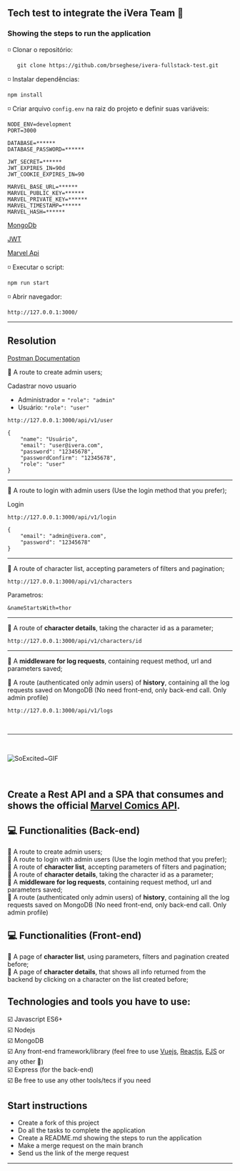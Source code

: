 ## Tech test to integrate the iVera Team 🏡

### Showing the steps to run the application

◽ Clonar o repositório:

       git clone https://github.com/brseghese/ivera-fullstack-test.git

◽ Instalar dependências:

```
npm install
```

◽ Criar arquivo `config.env` na raiz do projeto e definir suas variáveis:

```
NODE_ENV=development
PORT=3000

DATABASE=******
DATABASE_PASSWORD=******

JWT_SECRET=******
JWT_EXPIRES_IN=90d
JWT_COOKIE_EXPIRES_IN=90

MARVEL_BASE_URL=******
MARVEL_PUBLIC_KEY=******
MARVEL_PRIVATE_KEY=******
MARVEL_TIMESTAMP=******
MARVEL_HASH=******
```

[MongoDb](https://www.mongodb.com/)

[JWT](https://jwt.io/libraries)

[Marvel Api](https://developer.marvel.com/documentation/getting_started)

◽ Executar o script:

```
npm run start
```

◽ Abrir navegador:

```
http://127.0.0.1:3000/
```

---

## Resolution

[Postman Documentation](https://documenter.getpostman.com/view/21383137/2s8YeprC8R)

🔴 A route to create admin users;

Cadastrar novo usuario

- Administrador = `"role": "admin"`
- Usuário: `"role": "user"`

```
http://127.0.0.1:3000/api/v1/user

{
    "name": "Usuário",
    "email": "user@ivera.com",
    "password": "12345678",
    "passwordConfirm": "12345678",
    "role": "user"
}
```

---

🔴 A route to login with admin users (Use the login method that you prefer);

Login

```
http://127.0.0.1:3000/api/v1/login

{
    "email": "admin@ivera.com",
    "password": "12345678"
}
```

---

🔴 A route of character list, accepting parameters of filters and pagination;

```
http://127.0.0.1:3000/api/v1/characters
```

Parametros:

`&nameStartsWith=thor`

---

🔴 A route of **character details**, taking the character id as a parameter;

```
http://127.0.0.1:3000/api/v1/characters/id
```

---

🔴 A **middleware for log requests**, containing request method, url and parameters saved; <br>

🔴 A route (authenticated only admin users) of **history**, containing all the log requests saved on MongoDB (No need front-end, only back-end call. Only admin profile)

```
http://127.0.0.1:3000/api/v1/logs
```

<br>

---

<br>

![SoExcited~GIF](https://user-images.githubusercontent.com/25944558/155590591-4061828a-e437-4b15-80cb-f56a30205bca.gif)

<br>

## Create a Rest API and a SPA that consumes and shows the official [Marvel Comics API](https://developer.marvel.com/docs).

## :computer: Functionalities (Back-end)

🔴 A route to create admin users;<br>
🔴 A route to login with admin users (Use the login method that you prefer);<br>
🔴 A route of **character list**, accepting parameters of filters and pagination;<br>
🔴 A route of **character details**, taking the character id as a parameter;<br>
🔴 A **middleware for log requests**, containing request method, url and parameters saved;<br>
🔴 A route (authenticated only admin users) of **history**, containing all the log requests saved on MongoDB (No need front-end, only back-end call. Only admin profile)

## :computer: Functionalities (Front-end)

🔴 A page of **character list**, using parameters, filters and pagination created before;<br>
🔴 A page of **character details**, that shows all info returned from the backend by clicking on a character on the list created before;<br>

## Technologies and tools you have to use:

☑️ Javascript ES6+ <br>
☑️ Nodejs <br>
☑️ MongoDB <br>
☑️ Any front-end framework/library (feel free to use [Vuejs](https://vuejs.org/), [Reactjs](https://reactjs.org/), [EJS](https://ejs.co/) or any other 🚀) <br>
☑️ Express (for the back-end) <br>
☑️ Be free to use any other tools/tecs if you need <br>

## Start instructions

- Create a fork of this project
- Do all the tasks to complete the application
- Create a README.md showing the steps to run the application
- Make a merge request on the main branch
- Send us the link of the merge request

---

